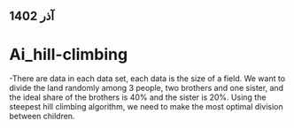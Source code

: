 ## آذر 1402
# Ai_hill-climbing
-There are data in each data set, each data is the size of a field.
We want to divide the land randomly among 3 people, two brothers and one sister, and the ideal share of the brothers is 40% and the sister is 20%.
Using the steepest hill climbing algorithm, we need to make the most optimal division between children.